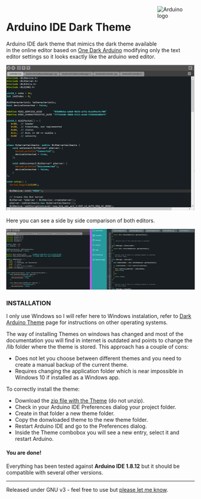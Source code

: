 <img src="https://github.com/ignaciosolergarcia/arduino-dark-theme/blob/master/images/arduino_ide.jpg" alt="Arduino logo" width="100" height="100" align="right" />

# Arduino IDE Dark Theme
Arduino IDE dark theme that mimics the dark theme available in the online editor based on [One Dark Arduino](https://github.com/konrad91/OneDarkArduino/) modifying only the text editor settings so it looks exactly like the arduino wed editor.

![screenshot](https://github.com/ignaciosolergarcia/arduino-dark-theme/blob/master/images/ide_screenshot.png)

Here you can see a side by side comparison of both editors.

![comparison](https://github.com/ignaciosolergarcia/arduino-dark-theme/blob/master/images/ide_vs_browser.png)

### INSTALLATION  

I only use Windows so I will refer here to Windows instalation, refer to [Dark Arduino Theme]( https://github.com/jeffThompson/DarkArduinoTheme)  page for instructions on other operating systems.

The way of installing Themes on windows has changed and most of the documentation you will find in internet is outdated and points to change the /lib folder where the theme is stored. This approach has a couple of cons:

* Does not let you choose between different themes and you need to create a manual backup of the current theme.
* Requires changing the application folder which is near impossible in Windows 10 if installed as a Windows app.

To correctly install the theme:

* Download the [zip file with the Theme](https://github.com/ignaciosolergarcia/arduino-dark-theme/blob/master/arduino-ide-dark-theme.zip) (do not unzip).
* Check in your Arduino IDE Preferences dialog your project folder.
* Create in that folder a new theme folder.
* Copy the donwloaded theme to the new theme folder.
* Restart Arduino IDE and go to the Preferences dialog.
* Inside the Theme combobox you will see a new entry, select it and restart Arduino.

#### You are done!

Everything has been tested against **Arduino IDE 1.8.12** but it should be compatible with several other versions.

***
Released under GNU v3 - feel free to use but [please let me know](http://www.ignaciosolergarcia.com).
